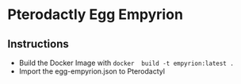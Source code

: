 # Pterodactly Egg Empyrion

## Instructions
* Build the Docker Image with `docker  build -t empyrion:latest .`
* Import the egg-empyrion.json to Pterodactyl
